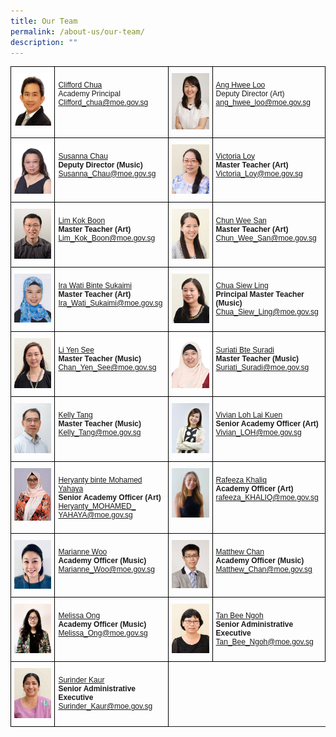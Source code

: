 ```yaml
---
title: Our Team
permalink: /about-us/our-team/
description: ""
---
```

<style type="text/css">
.tg  {border-collapse:collapse;border-spacing:0;}
.tg td{border-color:black;border-style:solid;border-width:1px;font-family:Arial, sans-serif;font-size:12px;
  overflow:hidden;padding:10px 5px;word-break:normal;}
.tg th{border-color:black;border-style:solid;border-width:1px;font-family:Arial, sans-serif;font-size:12px;
  font-weight:normal;overflow:hidden;padding:10px 5px;word-break:normal;}
.tg .tg-0lax{text-align:left;vertical-align:top}
</style>
<table class="tg">
<thead>
  <tr>
    <th class="tg-0lax"><img src="/images/cliffard.jpg" 
         style="width:250px"
	/></th>
    <th class="tg-0lax"><p><a href="/team-profiles/clifford-chua">Clifford Chua</a><br>Academy Principal<br><a href="mailto:Clifford_chua@moe.gov.sg">Clifford_chua@moe.gov.sg</a></p>
</th>
    <th class="tg-0lax"><img src="/images/mdmang.jpg" 
         style="width:250px"
	/></th>
    <th class="tg-0lax"><p><a href="/team-profiles/ang-hwee-loo">Ang Hwee Loo</a><br>Deputy Director (Art)<br><a href="mailto:ang_hwee_loo@moe.gov.sg">ang_hwee_loo@moe.gov.sg</a></p></th>
  </tr>
</thead>
<tbody>
  <tr>
    <td class="tg-0lax"><img src="/images/susanna.jpg" 
         style="width:250px"
	/></td>
    <td class="tg-0lax"><p><a href="/team-profiles/susanna-chau">Susanna Chau</a><br><b>Deputy Director (Music)</b>
<br><a href="mailto:Susanna_Chau@moe.gov.sg">Susanna_Chau@moe.gov.sg</a></p></td>
    <td class="tg-0lax"><img src="/images/victoria.jpg" 
         style="width:250px"
	/></td>
    <td class="tg-0lax"><p><a href="/team-profiles/victoria-loy">Victoria Loy</a><br><b>Master Teacher (Art)</b><br><a href="mailto:Victoria_Loy@moe.gov.sg">Victoria_Loy@moe.gov.sg</a></p></td>
  </tr>
  <tr>
    <td class="tg-0lax"><img src="/images/kokboon.jpg" 
         style="width:250px"
	/></td>
    <td class="tg-0lax"><p><a href="/team-profiles/lim-kok-boon">Lim Kok Boon</a><br><b>
			Master Teacher (Art)</b><br><a href="mailto:Lim_Kok_Boon@moe.gov.sg">Lim_Kok_Boon@moe.gov.sg</a></p></td>
    <td class="tg-0lax"><img src="/images/chunweesan.jpg" 
         style="width:250px"
	/></td>
    <td class="tg-0lax"><p><a href="/team-profiles/chun-wee-san">Chun Wee San</a><br><b>
			Master Teacher (Art)</b><br><a href="mailto:Chun_Wee_San@moe.gov.sg">Chun_Wee_San@moe.gov.sg</a></p></td>
  </tr>
  <tr>
    <td class="tg-0lax"><img src="/images/irawati.jpg" 
         style="width:250px"
	/></td>
    <td class="tg-0lax"><p><a href="/team-profiles/ira-wati">Ira Wati Binte Sukaimi</a><br><b>Master Teacher (Art)</b><br><a href="mailto:Ira_Wati_Sukaimi@moe.gov.sg">Ira_Wati_Sukaimi@moe.gov.sg</a></p></td>
    <td class="tg-0lax"><img src="/images/star_siewling.jpg" 
         style="width:250px"
	/></td>
    <td class="tg-0lax"><p><a href="/team-profiles/chua-siew-ling">Chua Siew Ling</a><br><b>Principal Master Teacher (Music)</b><br><a href="mailto:Chua_Siew_Ling@moe.gov.sg">Chua_Siew_Ling@moe.gov.sg</a></p></td>
  </tr>
  <tr>
    <td class="tg-0lax"><img src="/images/yensee.jpg" 
         style="width:250px"
	/></td>
    <td class="tg-0lax"><p><a href="/team-profiles/li-yen-see">Li Yen See</a><br><b>
	Master Teacher (Music)</b><br><a href="mailto:Chan_Yen_See@moe.gov.sg">Chan_Yen_See@moe.gov.sg</a></p><br>
</td>
    <td class="tg-0lax"><img src="/images/suriati.jpg" 
         style="width:250px"
	/></td>
    <td class="tg-0lax"><p><a href="/team-profiles/suriati">Suriati Bte Suradi</a><br><b>Master Teacher (Music)</b><br><a href="mailto:Suriati_Suradi@moe.gov.sg">Suriati_Suradi@moe.gov.sg</a></p></td>
  </tr>
  <tr>
    <td class="tg-0lax"><img src="/images/kellytang.jpg" 
         style="width:250px"
	/></td>
    <td class="tg-0lax"><p><a href="/team-profiles/kelly-tang">Kelly Tang</a><br><b>
	Master Teacher (Music)</b><br><a href="mailto:Kelly_Tang@moe.gov.sg">Kelly_Tang@moe.gov.sg</a></p></td>
    <td class="tg-0lax"><img src="/images/vivian-loh-3_final.jpg" 
         style="width:250px"
	/></td>
    <td class="tg-0lax"><p><a href="/team-profiles/vivian-loh">Vivian Loh Lai Kuen</a><br><b>Senior Academy Officer (Art)</b><br><a href="mailto:Vivian_LOH@moe.gov.sg">Vivian_LOH@moe.gov.sg</a></p></td>
  </tr>
  <tr>
    <td class="tg-0lax"><img src="/images/heryanty.png" 
         style="width:250px"
	/></td>
    <td class="tg-0lax"><p><a href="/team-profiles/heryanty">Heryanty binte Mohamed Yahaya</a><br><b>
	Senior Academy Officer (Art)</b><br><a href="mailto:Heryanty_MOHAMED_YAHAYA@moe.gov.sg">Heryanty_MOHAMED_<br>YAHAYA@moe.gov.sg</a></p></td>
    <td class="tg-0lax"><img src="/images/feeza_star.jpg" 
         style="width:250px"
	/></td>
    <td class="tg-0lax"><p><a href="/team-profiles/rafeeza-khaliq">Rafeeza Khaliq</a><br><b>Academy Officer (Art)</b><br><a href="mailto:rafeeza_KHALIQ@moe.gov.sg">rafeeza_KHALIQ@moe.gov.sg</a></p></td>
  </tr>
  <tr>
    <td class="tg-0lax"><img src="/images/marianne.jpg" 
         style="width:250px"
	/></td>
    <td class="tg-0lax"><p><a href="/team-profiles/marianne-woo">Marianne Woo</a><br><b>Academy Officer (Music)</b><br><a href="mailto:Marianne_Woo@moe.gov.sg">Marianne_Woo@moe.gov.sg</a></p></td>
    <td class="tg-0lax"><img src="/images/matthewkam.jpg" 
         style="width:250px"
	/></td>
    <td class="tg-0lax"><p><a href="/team-profiles/matthew-chan">Matthew Chan</a><br><b>Academy Officer (Music)</b><br><a href="mailto:Matthew_Chan@moe.gov.sg">Matthew_Chan@moe.gov.sg</a></p></td>
  </tr>
  <tr>
    <td class="tg-0lax"><img src="/images/melissa.jpeg" 
         style="width:250px"
	/></td>
    <td class="tg-0lax"><p><a href="/team-profiles/melissa">Melissa Ong</a><br><b>Academy Officer (Music)</b><br><a href="mailto:Melissa_Ong@moe.gov.sg">Melissa_Ong@moe.gov.sg</a></p></td>
    <td class="tg-0lax"><img src="/images/beengoh.jpg" 
         style="width:250px"
	/>
</td>
    <td class="tg-0lax"><p><a href="/team-profiles/tan-bee-ngoh">Tan Bee Ngoh</a><br><b>Senior Administrative Executive</b><br><a href="mailto:Tan_Bee_Ngoh@moe.gov.sg">Tan_Bee_Ngoh@moe.gov.sg</a></p></td>
  </tr>
	<tr>
    <td class="tg-0lax"><img src="/images/surinder.jpg" 
         style="width:250px"
/>
</td>
		<td class="tg-0lax"><p><a href="/team-profiles/surinder-kaur">Surinder Kaur</a><br><b>Senior Administrative Executive</b><br><a href="mailto:Surinder_Kaur@moe.gov.sg">Surinder_Kaur@moe.gov.sg</a></p></td>